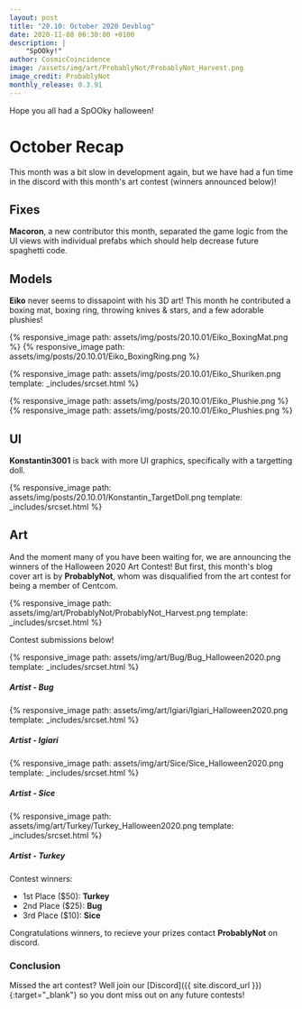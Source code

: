 ```yaml
---
layout: post
title: "20.10: October 2020 Devblog"
date: 2020-11-08 06:30:00 +0100
description: |
    "SpOOky!"
author: CosmicCoincidence
image: /assets/img/art/ProbablyNot/ProbablyNot_Harvest.png
image_credit: ProbablyNot
monthly_release: 0.3.91
---
```


Hope you all had a SpOOky halloween!

# October Recap

This month was a bit slow in development again, but we have had a fun time in the discord with this month's art contest (winners announced below)!

## Fixes

**Macoron**, a new contributor this month, separated the game logic from the UI views with individual prefabs which should help decrease future spaghetti code.

## Models

**Eiko** never seems to dissapoint with his 3D art! This month he contributed a boxing mat, boxing ring, throwing knives & stars, and a few adorable plushies!

<div class='horizontal-2' markdown='1'>
  {% responsive_image path: assets/img/posts/20.10.01/Eiko_BoxingMat.png %}
  {% responsive_image path: assets/img/posts/20.10.01/Eiko_BoxingRing.png %}
</div>

{% responsive_image path: assets/img/posts/20.10.01/Eiko_Shuriken.png template: _includes/srcset.html %}

<div class='horizontal-2' markdown='1'>
  {% responsive_image path: assets/img/posts/20.10.01/Eiko_Plushie.png %}
  {% responsive_image path: assets/img/posts/20.10.01/Eiko_Plushies.png %}
</div>

## UI

**Konstantin3001** is back with more UI graphics, specifically with a targetting doll.

{% responsive_image path: assets/img/posts/20.10.01/Konstantin_TargetDoll.png template: _includes/srcset.html %}

## Art

And the moment many of you have been waiting for, we are announcing the winners of the Halloween 2020 Art Contest! But first, this month's blog cover art is by **ProbablyNot**, whom was disqualified from the art contest for being a member of Centcom.

{% responsive_image path: assets/img/art/ProbablyNot/ProbablyNot_Harvest.png template: _includes/srcset.html %}

Contest submissions below!

<div>
    {% responsive_image path: assets/img/art/Bug/Bug_Halloween2020.png template: _includes/srcset.html %}
    <h5><i>Artist - Bug</i></h5>
</div>

<div>
    {% responsive_image path: assets/img/art/Igiari/Igiari_Halloween2020.png template: _includes/srcset.html %}
    <h5><i>Artist - Igiari</i></h5>
</div>

<div>
    {% responsive_image path: assets/img/art/Sice/Sice_Halloween2020.png template: _includes/srcset.html %}
    <h5><i>Artist - Sice</i></h5>
</div>

<div>
    {% responsive_image path: assets/img/art/Turkey/Turkey_Halloween2020.png template: _includes/srcset.html %}
    <h5><i>Artist - Turkey</i></h5>
</div>

Contest winners:

- 1st Place ($50): **Turkey**
- 2nd Place ($25): **Bug**
- 3rd Place ($10): **Sice**

Congratulations winners, to recieve your prizes contact **ProbablyNot** on discord.

### Conclusion

Missed the art contest? Well join our [Discord]({{ site.discord_url }}){:target="_blank"} so you dont miss out on any future contests!
